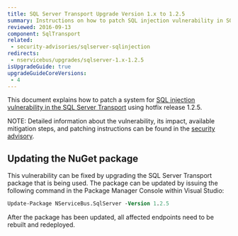```yaml
---
title: SQL Server Transport Upgrade Version 1.x to 1.2.5
summary: Instructions on how to patch SQL injection vulnerability in SQL Server Transport version 1.x
reviewed: 2016-09-13
component: SqlTransport
related:
 - security-advisories/sqlserver-sqlinjection
redirects:
 - nservicebus/upgrades/sqlserver-1.x-1.2.5
isUpgradeGuide: true
upgradeGuideCoreVersions:
 - 4
---
```



This document explains how to patch a system for [SQL injection vulnerability in the SQL Server Transport](https://github.com/Particular/NServiceBus.SqlServer/issues/272) using hotfix release 1.2.5.

NOTE: Detailed information about the vulnerability, its impact, available mitigation steps, and patching instructions can be found in the [security advisory](/security-advisories/sqlserver-sqlinjection.md).


## Updating the NuGet package

This vulnerability can be fixed by upgrading the SQL Server Transport package that is being used. The package can be updated by issuing the following command in the Package Manager Console within Visual Studio:

```ps
Update-Package NServiceBus.SqlServer -Version 1.2.5
```

After the package has been updated, all affected endpoints need to be rebuilt and redeployed.
